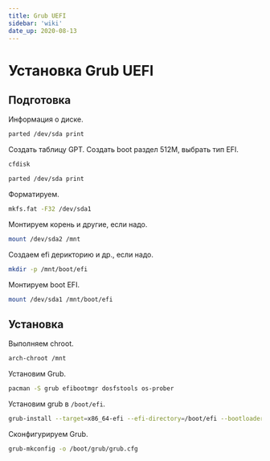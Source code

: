 ```yaml
---
title: Grub UEFI
sidebar: 'wiki'
date_up: 2020-08-13
---
```


# Установка Grub UEFI

## Подготовка

Информация о диске.

```bash
parted /dev/sda print
```

Создать таблицу GPT. Создать boot раздел 512M, выбрать тип EFI.

```bash
cfdisk
```

```bash
parted /dev/sda print
```

Форматируем.

```bash
mkfs.fat -F32 /dev/sda1
```

Монтируем корень и другие, если надо.

```bash
mount /dev/sda2 /mnt
```

Создаем efi дерикторию и др., если надо.

```bash
mkdir -p /mnt/boot/efi
```

Монтируем boot EFI.

```bash
mount /dev/sda1 /mnt/boot/efi
```

## Установка

Выполняем chroot.

```bash
arch-chroot /mnt
```

Установим Grub.

```bash
pacman -S grub efibootmgr dosfstools os-prober
```

Установим grub в `/boot/efi`.

```bash
grub-install --target=x86_64-efi --efi-directory=/boot/efi --bootloader-id=Arch --force
```

Сконфигурируем Grub.

```bash
grub-mkconfig -o /boot/grub/grub.cfg
```
